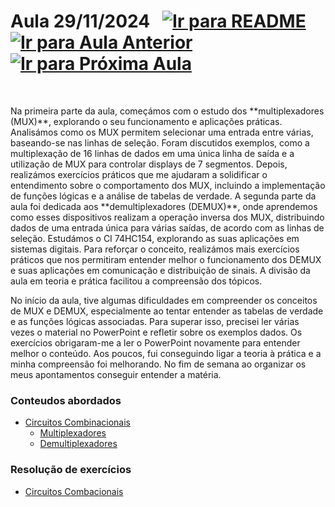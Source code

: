 # Aula 29/11/2024 &nbsp; [![Ir para README](https://img.shields.io/badge/Indice-Verde?style=for-the-badge)](../README.md#indice) &nbsp; [![Ir para Aula Anterior](https://img.shields.io/badge/Anterior-Aula%208-007ACC?style=for-the-badge)](../aulas/22-11-2024.md) [![Ir para Próxima Aula](https://img.shields.io/badge/Próxima-Aula%2010-007ACC?style=for-the-badge)](../aulas/06-12-2024.md)

<br>

<p>
Na primeira parte da aula, começámos com o estudo dos **multiplexadores (MUX)**, explorando o seu funcionamento e aplicações práticas. Analisámos como os MUX permitem selecionar uma entrada entre várias, baseando-se nas linhas de seleção. Foram discutidos exemplos, como a multiplexação de 16 linhas de dados em uma única linha de saída e a utilização de MUX para controlar displays de 7 segmentos. Depois, realizámos exercícios práticos que me ajudaram a solidificar o entendimento sobre o comportamento dos MUX, incluindo a implementação de funções lógicas e a análise de tabelas de verdade.
A segunda parte da aula foi dedicada aos **demultiplexadores (DEMUX)**, onde aprendemos como esses dispositivos realizam a operação inversa dos MUX, distribuindo dados de uma entrada única para várias saídas, de acordo com as linhas de seleção. Estudámos o CI 74HC154, explorando as suas aplicações em sistemas digitais. Para reforçar o conceito, realizámos mais exercícios práticos que nos permitiram entender melhor o funcionamento dos DEMUX e suas aplicações em comunicação e distribuição de sinais. A divisão da aula em teoria e prática facilitou a compreensão dos tópicos.
</p>

<p>No início da aula, tive algumas dificuldades em compreender os conceitos de MUX e DEMUX, especialmente ao tentar entender as tabelas de verdade e as funções lógicas associadas. Para superar isso, precisei ler várias vezes o material no PowerPoint e refletir sobre os exemplos dados. Os exercícios obrigaram-me a ler o PowerPoint novamente para entender melhor o conteúdo. Aos poucos, fui conseguindo ligar a teoria à prática e a minha compreensão foi melhorando. No fim de semana ao organizar os meus apontamentos conseguir entender a matéria.</p>

### Conteudos abordados

- [Circuitos Combinacionais](../apontamentos/circuitos_combinacionais/circuitos_combinacionais.md)
  - [Multiplexadores](../apontamentos/circuitos_combinacionais/multiplexadores.md)
  - [Demultiplexadores](../apontamentos/circuitos_combinacionais/demultiplexadores.md)

### Resolução de exercícios

- [Circuitos Combacionais](../fichas/circuitos_combinacionais/ficha%20de%20trabalho%201.md)



